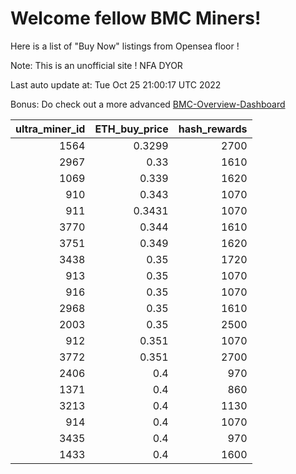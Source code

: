 # Welcome fellow BMC Miners!
Here is a list of "Buy Now" listings from Opensea floor !

Note: This is an unofficial site ! NFA DYOR

Last auto update at: Tue Oct 25 21:00:17 UTC 2022

Bonus: Do check out a more advanced [BMC-Overview-Dashboard](https://dune.com/defifunk/BMC-Overview-Dashboard)


|   ultra_miner_id |   ETH_buy_price |   hash_rewards |
|-----------------:|----------------:|---------------:|
|             1564 |          0.3299 |           2700 |
|             2967 |          0.33   |           1610 |
|             1069 |          0.339  |           1620 |
|              910 |          0.343  |           1070 |
|              911 |          0.3431 |           1070 |
|             3770 |          0.344  |           1610 |
|             3751 |          0.349  |           1620 |
|             3438 |          0.35   |           1720 |
|              913 |          0.35   |           1070 |
|              916 |          0.35   |           1070 |
|             2968 |          0.35   |           1610 |
|             2003 |          0.35   |           2500 |
|              912 |          0.351  |           1070 |
|             3772 |          0.351  |           2700 |
|             2406 |          0.4    |            970 |
|             1371 |          0.4    |            860 |
|             3213 |          0.4    |           1130 |
|              914 |          0.4    |           1070 |
|             3435 |          0.4    |            970 |
|             1433 |          0.4    |           1600 |
